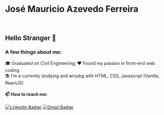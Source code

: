 
<h1>José Mauricio Azevedo Ferreira </h1> <br />

## Hello Stranger 👋

### A few things about me:

🎓 Graduated on Civil Engineering; 
❤️ Found my passion in front-end web coding <br />
📚 I'm a currently studying and wirjubg with HTML, CSS, Javascript (Vanilla, ReactJS)<br />

<h4> 📫 How to reach me: </h4>

[![Linkedin Badge](https://img.shields.io/badge/-José%20Mauricio%20Azevedo-02aaff?style=flat-square&logo=Linkedin&logoColor=white&link=https://www.linkedin.com/in/jmauricioaferreira/)](https://www.linkedin.com/in/jmauricioaferreira/) 
[![Gmail Badge](https://img.shields.io/badge/-jmauricio.a.ferreira@gmail.com-02aaff?style=flat-square&logo=Gmail&logoColor=white&link=mailto:jmauricio.a.ferreira@gmail.com)](mailto:jmauricio.a.ferreira@gmail.com)


<!--
**jmauricioaferreira/jmauricioaferreira** is a ✨ _special_ ✨ repository because its `README.md` (this file) appears on your GitHub profile.

